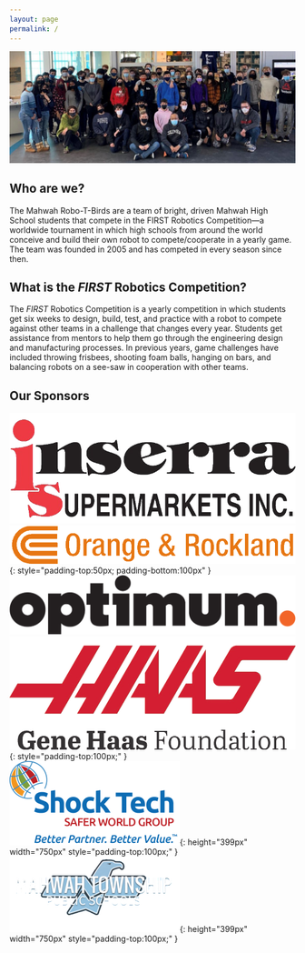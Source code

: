 ```yaml
---
layout: page
permalink: /
---
```


![Team](/assets/img/team_photo.jpg)

## Who are we?

The Mahwah Robo-T-Birds are a team of bright, driven Mahwah High School students that compete in the FIRST Robotics Competition—a worldwide tournament in which high schools from around the world conceive and build their own robot to compete/cooperate in a yearly game. The team was founded in 2005 and has competed in every season since then.

## What is the *FIRST* Robotics Competition?

The *FIRST* Robotics Competition is a yearly competition in which students get six weeks to design, build, test, and practice with a robot to compete against other teams in a challenge that changes every year. Students get assistance from mentors to help them go through the engineering design and manufacturing processes. In previous years, game challenges have included throwing frisbees, shooting foam balls, hanging on bars, and balancing robots on a see-saw in cooperation with other teams.

## Our Sponsors

![Inserra Supermarkets](/assets/img/sponsors/inserra.png)
![Orange and Rockland](/assets/img/sponsors/orangeandrockland.png){: style="padding-top:50px; padding-bottom:100px" }
![Optimum](/assets/img/sponsors/optimum.png)
![Gene Haas Foundation](/assets/img/sponsors/GeneHaasFoundation){: style="padding-top:100px;" }
![Shock Tech](/assets/img/sponsors/shock_tech.png){: height="399px" width="750px" style="padding-top:100px;" }
![Mahwah Schools](/assets/img/sponsors/mahwah.png){: height="399px" width="750px" style="padding-top:100px;" }

<script>
  // Netlify authentication
  if (window.netlifyIdentity) {
    window.netlifyIdentity.on("init", user => {
      if (!user) {
        window.netlifyIdentity.on("login", () => {
          document.location.href = "/admin/";
        });
      }
    });
  }
</script>
